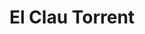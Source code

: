 ---
title: "El Clau Torrent"
url: /torrent/el-clau-torrent-carrer-del-pare-mendez/
shop: Eisenwaren
---